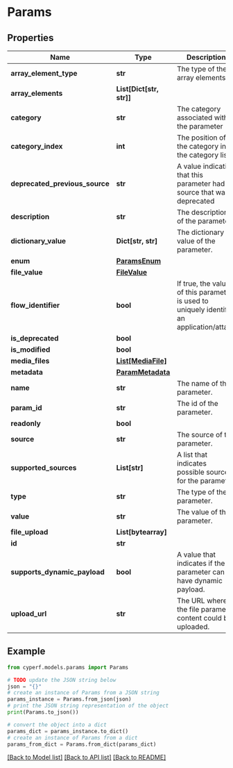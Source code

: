 # Params


## Properties

Name | Type | Description | Notes
------------ | ------------- | ------------- | -------------
**array_element_type** | **str** | The type of the array elements. | [optional] 
**array_elements** | **List[Dict[str, str]]** |  | [optional] 
**category** | **str** | The category associated with the parameter | [optional] 
**category_index** | **int** | The position of the category in the category list | [optional] 
**deprecated_previous_source** | **str** | A value indicating that this parameter had a source that was deprecated | [optional] 
**description** | **str** | The description of the parameter | [optional] 
**dictionary_value** | **Dict[str, str]** | The dictionary value of the parameter. | [optional] 
**enum** | [**ParamsEnum**](ParamsEnum.md) |  | [optional] 
**file_value** | [**FileValue**](FileValue.md) |  | [optional] 
**flow_identifier** | **bool** | If true, the value of this parameter is used to uniquely identify an application/attack | [optional] 
**is_deprecated** | **bool** |  | [optional] 
**is_modified** | **bool** |  | [optional] 
**media_files** | [**List[MediaFile]**](MediaFile.md) |  | [optional] 
**metadata** | [**ParamMetadata**](ParamMetadata.md) |  | [optional] 
**name** | **str** | The name of the parameter. | [optional] 
**param_id** | **str** | The id of the parameter. | [optional] 
**readonly** | **bool** |  | [optional] 
**source** | **str** | The source of the parameter. | [optional] 
**supported_sources** | **List[str]** | A list that indicates possible sources for the parameter | [optional] 
**type** | **str** | The type of the parameter. | [optional] 
**value** | **str** | The value of the parameter. | [optional] 
**file_upload** | **List[bytearray]** |  | [optional] 
**id** | **str** |  | 
**supports_dynamic_payload** | **bool** | A value that indicates if the parameter can have dynamic payload. | [optional] 
**upload_url** | **str** | The URL where the file parameter content could be uploaded. | [optional] 

## Example

```python
from cyperf.models.params import Params

# TODO update the JSON string below
json = "{}"
# create an instance of Params from a JSON string
params_instance = Params.from_json(json)
# print the JSON string representation of the object
print(Params.to_json())

# convert the object into a dict
params_dict = params_instance.to_dict()
# create an instance of Params from a dict
params_from_dict = Params.from_dict(params_dict)
```
[[Back to Model list]](../README.md#documentation-for-models) [[Back to API list]](../README.md#documentation-for-api-endpoints) [[Back to README]](../README.md)


